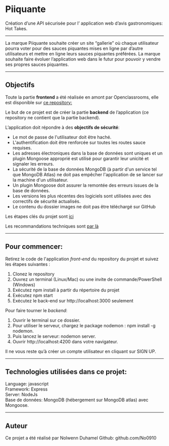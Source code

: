 # Piiquante


Création d’une API sécurisée pour l’ application web d’avis gastronomiques: Hot Takes.

---------

La marque Piiquante souhaite créer un site “gallerie” où chaque utilisateur pourra voter pour des sauces piquantes mises en ligne par d’autre utilisateurs et mettre en ligne leurs sauces piquantes préférées.
La marque souhaite faire évoluer l’application web dans le futur pour pouvoir y vendre ses propres sauces piquantes.

---------

## Objectifs

Toute la partie __frontend__ a été réalisée en amont par Openclassrooms, elle est disponible sur [ce repository:](https://github.com/OpenClassrooms-Student-Center/Web-Developer-P6)

Le but de ce projet est de créer la partie __backend__ de l’application (ce repository ne contient que la partie backend).

L’application doit répondre à des __objectifs de sécurité__:
- Le mot de passe de l'utilisateur doit être haché. 
- L'authentification doit être renforcée sur toutes les routes sauce requises.
- Les adresses électroniques dans la base de données sont uniques et un plugin Mongoose approprié est utilisé pour garantir leur unicité et signaler les erreurs. 
- La sécurité de la base de données MongoDB (à partir d'un service tel que MongoDB Atlas) ne doit pas empêcher l'application de se lancer sur la machine d'un utilisateur. 
- Un plugin Mongoose doit assurer la remontée des erreurs issues de la base de données.
- Les versions les plus récentes des logiciels sont utilisées avec des correctifs de sécurité actualisés.
- Le contenu du dossier images ne doit pas être téléchargé sur GitHub

Les étapes clés du projet sont [ici](https://s3.eu-west-1.amazonaws.com/course.oc-static.com/projects/DWJ_FR_P6/Guide+E%CC%81tapes+Cle%CC%81s_DW_P6.pdf)

Les recommandations techniques sont [par là](https://s3.eu-west-1.amazonaws.com/course.oc-static.com/projects/DWJ_FR_P6/Requirements_DW_P6.pdf)

------

## Pour commencer: 
Retirez le code de l'application _front-end_ du repository du projet et suivez les étapes suivantes : 
1. Clonez le repository
2. Ouvrez un terminal (Linux/Mac) ou une invite de commande/PowerShell (Windows) 
3. Exécutez npm install à partir du répertoire du projet
4. Exécutez npm start 
5. Exécutez le back-end sur http://localhost:3000 seulement

Pour faire tourner le _backend_:
1.	Ouvrir le terminal sur ce dossier.
2.	Pour utiliser le serveur, chargez le package nodemon : npm install -g nodemon.
3.	Puis lancez le serveur: nodemon server.
4.	Ouvrir http://localhost:4200 dans votre navigateur.

Il ne vous reste qu’à créer un compte utilisateur en cliquant sur SIGN UP.

------

## Technologies utilisées dans ce projet:
Language: javascript  
Framework: Express  
Server: NodeJs  
Base de données: MongoDB (hébergement sur MongoDB atlas) avec Mongoose.

------ 

## Auteur
Ce projet a été réalisé par Nolwenn Duhamel
Github: github.com/No0910
